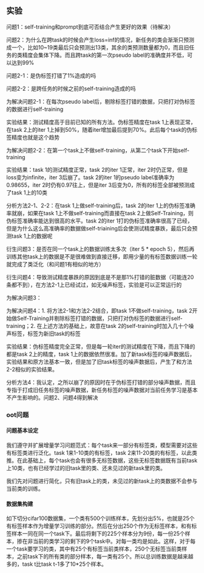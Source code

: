 ## 实验

问题1：self-training和prompt到底可否结合产生更好的效果（待解决）



问题2：为什么在跨task的时候会产生loss=inf的情况，新任务的类会渐渐只预测成一个，比如10~19类最后只会预测出13类，其余的类预测数量都为0，而且旧任务的类精度会集体下降。而且跨task的第一次pseudo label的准确度并不低，可以达到99%

问题2-1：是伪标签打错了1%造成的吗

问题2-2：是跨任务的时候之前的self-training造成的吗



为解决问题2-1：在每次pseudo label后，剔除标签打错的数据，只把打对伪标签的数据进行self-training

实验结果：测试精度高于目前已知的所有方法。伪标签精度在task 1上表现正常，在task 2上的iter 1上掉到50%，随着iter增加最后提到70%。此后每个task的伪标签精度也就是这个趋势



为解决问题2-2：在第一个task上不做self-training，从第二个task下开始self-training

实验结果：task 1的测试精度正常，task 2的iter 1正常，iter 2时仍正常，但是loss变为infinite，iter 3后崩了。task 2的iter 1的pseudo label准确率为0.98655，iter 2时仍有0.97往上，但是iter 3后变为0，所有的标签全部被预测成了task 1上的10类



分析方法2-1、2-2：在task 1上做self-training后，task 2的iter 1上的伪标签准确率就崩，如果在task 1上不做self-training而直接在task 2上做Self-Training，则伪标签准确率能达到很高的水平。task 2的iter 1打的伪标签准确率很高了已经，但是为什么这么高准确率的数据做self-triaining后会使测试精度暴跌，最后只会预测task 1上的数据呢

衍生问题3：是否在同一个task上的数据训练太多次（iter 5 * epoch 5），然后再训练其他task上的数据是不是很难做到直接迁移，即用少量的有标签数据训练一轮就完成了类泛化（和问题1有相似的地方）

衍生问题4：导致测试精度暴跌的原因到底是不是那1%打错的脏数据（可能连20条都不到），在方法2-1上已经试过，如无噪声标签，实验是可以正常运行的



为解决问题3：



为解决问题4：1. 将方法2-1和方法2-2结合，即task 1不做self-training，task 2开始做Self-Training并剔除标签打错的数据，只把打对伪标签的数据进行self-training；2. 在上述方法的基础上，故意在task 2的self-training时加入几十个噪声标签，标签为新旧task的标签

实验结果：伪标签精度完全正常，但是每一轮iter的测试精度在下降，而且下降的都是task 2上的精度，task 1上的数据依然很准。加了新task标签的噪声数据后，实验结果和原方法基本一致，但是加了旧task标签的噪声数据后，产生了和方法2-2相似的实验结果。



分析方法4：我认定，之所以崩了的原因时在于伪标签打错的部分噪声数据，而且专指于打成旧任务标签的噪声数据，新任务标签的噪声数据对当前任务学习是基本不产生影响的。问题2、问题4得到解决





### oot问题

#### 问题基本设定

我们遵守并扩展增量学习问题范式：每个task来一部分有标签类，模型需要对这些有标签类进行泛化。task 1来1-10类的有标签，task 2来11-20类的有标签，以此类推。在此基础上，每个task也会有很多无标签数据，这些无标签数据既有当前task上10类，也有已经学过的旧task里的类、还未见过的新task里的类。

我们先对问题进行简化，只有旧task上的类，未见过的新task上的类数据不会参与当前类的训练。

#### 数据集构建

如下切分cifar100数据集，一个类有500个训练样本，先划分出5%，也就是25个有标签样本作为增量学习训练的部分。然后在分出250个作为无标签样本，和有标签样本一同在同一个task下。最后将剩下的225个样本分为9份，每一份25个样本，掺在非当前的类学习的剩下的9个task中。对每一类均是如此。这样，对于每一个task要学习的类，其中有25个有标签当前类样本，250个无标签当前类样本，之前task下的所有类的部分样本，每一类有25个。所以总训练数据是越来越多的，task t比task t-1多了10*25个样本。

